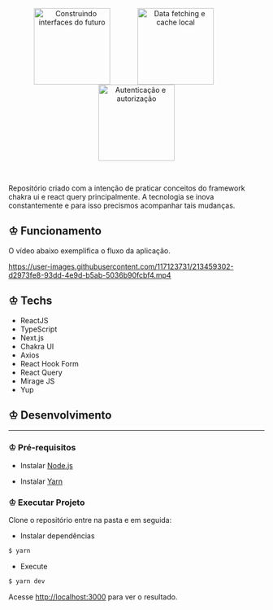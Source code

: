 <p align="center">
  <img alt="Construindo interfaces do futuro" src="https://xesque.rocketseat.dev/platform/1617214059963.svg" width="150"  align="center"/>
  <img alt="Data fetching e cache local" src="https://xesque.rocketseat.dev/platform/1617970681158.svg" width="150" hspace="50" align="center"/>
  <img alt="Autenticação e autorização" src="https://xesque.rocketseat.dev/platform/1620053517721.svg" width="150" align="center"/>
</p>

<br />

<p>Repositório criado com a intenção de praticar conceitos do framework chakra ui e react query principalmente. A tecnologia se inova constantemente e para isso precismos acompanhar tais mudanças.</p>

## ♔ Funcionamento

O vídeo abaixo exemplifica o fluxo da aplicação.


https://user-images.githubusercontent.com/117123731/213459302-d2973fe8-93dd-4e9d-b5ab-5036b90fcbf4.mp4




## ♔ Techs

<ul>
  <li> ReactJS </li>
  <li> TypeScript </li>
  <li> Next.js </li>
  <li> Chakra UI </li>
  <li> Axios </li>
  <li> React Hook Form </li>
  <li> React Query </li>
  <li> Mirage JS </li>
  <li> Yup </li>
</ul>

## ♔ Desenvolvimento

---

### ♔ Pré-requisitos

- Instalar [Node.js](https://nodejs.org)

- Instalar [Yarn](https://yarnpkg.com/)


### ♔ Executar Projeto

Clone o repositório entre na pasta e em seguida:

- Instalar dependências

```bash
$ yarn
```

- Execute

```bash
$ yarn dev
```

Acesse <http://localhost:3000> para ver o resultado.
